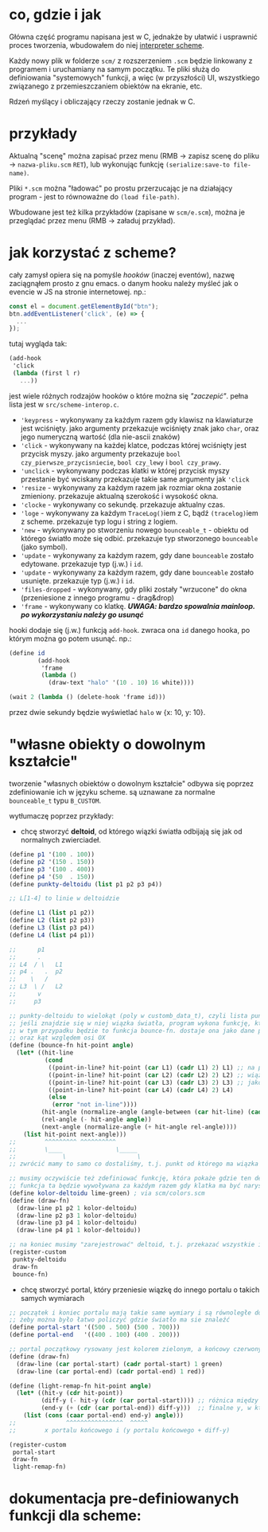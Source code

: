 
# co, gdzie i jak

Główna część programu napisana jest w C, jednakże by ułatwić i usprawnić proces
tworzenia, wbudowałem do niej [interpreter scheme](https://tinyscheme.sourceforge.net/).

Każdy nowy plik w folderze `scm/` z rozszerzeniem `.scm` będzie linkowany
z programem i uruchamiany na samym początku. Te pliki służą do definiowania
"systemowych" funkcji, a więc (w przyszłości) UI, wszystkiego związanego
z przemieszczaniem obiektów na ekranie, etc.

Rdzeń myślący i obliczający rzeczy zostanie jednak w C.

# przykłady

Aktualną "scenę" można zapisać przez menu (RMB → zapisz scenę do pliku → `nazwa-pliku.scm` `RET`), lub
wykonując funkcję `(serialize:save-to file-name)`.

Pliki `*.scm` można "ładować" po prostu przerzucając je na działający program - jest to równoważne do `(load file-path)`.

Wbudowane jest też kilka przykładów (zapisane w `scm/e.scm`), można je przeglądać przez menu (RMB → załaduj przykład).

# jak korzystać z scheme?

cały zamysł opiera się na pomyśle *hooków* (inaczej eventów), nazwę zaciągnąłem prosto z gnu emacs.
o danym hooku należy myśleć jak o evencie w JS na stronie internetowej.
np.:

```javascript
const el = document.getElementById("btn");
btn.addEventListener('click', (e) => {
  ...
});
```

tutaj wygląda tak:

```scheme
(add-hook
 'click
 (lambda (first l r)
   ...))
```

jest wiele różnych rodzajów hooków o które można się *"zaczepić"*. pełna lista jest w `src/scheme-interop.c`.

- `'keypress` - wykonywany za każdym razem gdy klawisz na klawiaturze jest wciśnięty.
                jako argumenty przekazuje wciśnięty znak jako `char`, oraz jego numeryczną
                wartość (dla nie-ascii znaków)
- `'click` - wykonywany na każdej klatce, podczas której wciśnięty jest przycisk myszy.
             jako argumenty przekazuje `bool czy_pierwsze_przycisniecie`, `bool czy_lewy`
             i `bool czy_prawy`.
- `'unclick` - wykonywany podczas klatki w której przycisk myszy przestanie być wciskany
               przekazuje takie same argumenty jak `'click`
- `'resize` - wykonywany za każdym razem jak rozmiar okna zostanie zmieniony.
              przekazuje aktualną szerokość i wysokość okna.
- `'clocke` - wykonywany co sekundę. przekazuje aktualny czas.
- `'loge` - wykonywany za każdym `TraceLog()`iem z C, bądź `(tracelog)`iem z scheme.
            przekazuje typ logu i string z logiem.
- `'new` - wykonywany po stworzeniu nowego `bounceable_t` - obiektu od którego światło może
           się odbić. przekazuje typ stworzonego `bounceable` (jako symbol).
- `'update` - wykonywany za każdym razem, gdy dane `bounceable` zostało edytowane.
              przekazuje typ (j.w.) i `id`.
- `'update` - wykonywany za każdym razem, gdy dane `bounceable` zostało usunięte.
              przekazuje typ (j.w.) i `id`.
- `'files-dropped` - wykonywany, gdy pliki zostały "wrzucone" do okna (przeniesione z innego programu - 
                     drag&drop)
- `'frame` - wykonywany co klatkę. ***UWAGA: bardzo spowalnia mainloop. po wykorzystaniu należy go usunąć***

hooki dodaje się (j.w.) funkcją `add-hook`. zwraca ona `id` danego hooka, po którym
można go potem usunąć.
np.:

```scheme
(define id
        (add-hook
         'frame
         (lambda ()
           (draw-text "halo" '(10 . 10) 16 white))))

(wait 2 (lambda () (delete-hook 'frame id)))
```

przez dwie sekundy będzie wyświetlać `halo` w {x: 10, y: 10}.

# "własne obiekty o dowolnym kształcie"

tworzenie "własnych obiektów o dowolnym kształcie" odbywa się poprzez zdefiniowanie ich w języku scheme.
są uznawane za normalne `bounceable_t` typu `B_CUSTOM`.

wytłumaczę poprzez przykłady:

- chcę stworzyć **deltoid**, od którego wiązki światła odbijają się jak od normalnych zwierciadeł.

```scheme
(define p1 '(100 . 100))
(define p2 '(150 . 150))
(define p3 '(100 . 400))
(define p4 '(50  . 150))
(define punkty-deltoidu (list p1 p2 p3 p4))

;; L[1-4] to linie w deltoidzie

(define L1 (list p1 p2))
(define L2 (list p2 p3))
(define L3 (list p3 p4))
(define L4 (list p4 p1))

;;      p1
;;      .
;; L4  / \   L1
;; p4 .   .  p2
;;    \   /
;; L3  \ /   L2
;;      v
;;     p3

;; punkty-deltoidu to wielokąt (poly w customb_data_t), czyli lista punktów.
;; jeśli znajdzie się w niej wiązka światła, program wykona funkcję, która obliczyć ma jak światło powinno się odbić.
;; w tym przypadku będzie to funkcja bounce-fn. dostaje ona jako dane punkt w którym wiązka światła dotknęła wielokątu,
;; oraz kąt względem osi OX
(define (bounce-fn hit-point angle)
  (let* ((hit-line
          (cond
           ((point-in-line? hit-point (car L1) (cadr L1) 2) L1) ;; na początek sprawdzamy o jaką linię deltoidu
           ((point-in-line? hit-point (car L2) (cadr L2) 2) L2) ;; wiązka światła faktycznie się odbiła i zapisujemy ją
           ((point-in-line? hit-point (car L3) (cadr L3) 2) L3) ;; jako hit-line
           ((point-in-line? hit-point (car L4) (cadr L4) 2) L4)
           (else
            (error "not in-line"))))
         (hit-angle (normalize-angle (angle-between (car hit-line) (cadr hit-line)))) ;; kąt pod jakim jest linia deltoidu
         (rel-angle (- hit-angle angle))                                              ;; kąt pod jakim światło padło na deltoid
         (next-angle (normalize-angle (+ hit-angle rel-angle))))                      ;; kąt jaki teraz ma obrać światło
    (list hit-point next-angle)))
;;        ^^^^^^^^^ ^^^^^^^^^^
;;        \____               \_____
;;             \                    \
;; zwrócić mamy to samo co dostaliśmy, t.j. punkt od którego ma wiązka kontynuować, oraz kąt (względem osi OX)

;; musimy oczywiście też zdefiniować funkcję, która pokaże gdzie ten deltoid jest (t.j. narysuje go)
;; funkcja ta będzie wywoływana za każdym razem gdy klatka ma być narysowana (często) więc powinna być jak najkrótsza.
(define kolor-deltoidu lime-green) ; via scm/colors.scm
(define (draw-fn)
  (draw-line p1 p2 1 kolor-deltoidu)
  (draw-line p2 p3 1 kolor-deltoidu)
  (draw-line p3 p4 1 kolor-deltoidu)
  (draw-line p4 p1 1 kolor-deltoidu))

;; na koniec musimy "zarejestrować" deltoid, t.j. przekazać wszystkie informacje o nim programowi
(register-custom
 punkty-deltoidu
 draw-fn
 bounce-fn)
```

- chcę stworzyć portal, który przeniesie wiązkę do innego portalu o takich samych wymiarach

```scheme
;; początek i koniec portalu mają takie same wymiary i są równoległe do osi OY,
;; żeby można było łatwo policzyć gdzie światło ma sie znaleźć
(define portal-start '((500 . 500) (500 . 700)))
(define portal-end   '((400 . 100) (400 . 200)))

;; portal początkowy rysowany jest kolorem zielonym, a końcowy czerwonym
(define (draw-fn)
  (draw-line (car portal-start) (cadr portal-start) 1 green)
  (draw-line (car portal-end) (cadr portal-end) 1 red))

(define (light-remap-fn hit-point angle)
  (let* ((hit-y (cdr hit-point))
         (diff-y (- hit-y (cdr (car portal-start)))) ;; różnica między początkiem (górą) portalu, a miejscem, gdzie wiązka go dotknęła
         (end-y (+ (cdr (car portal-end)) diff-y)))  ;; finalne y, w którym pojawić ma się wiązka
    (list (cons (caar portal-end) end-y) angle)))
;;              ^^^^^^^^^^^^^^^^  ^^^^^
;;        x portalu końcowego i (y portalu końcowego + diff-y)

(register-custom
 portal-start
 draw-fn
 light-remap-fn)
```

# dokumentacja pre-definiowanych funkcji dla scheme:
